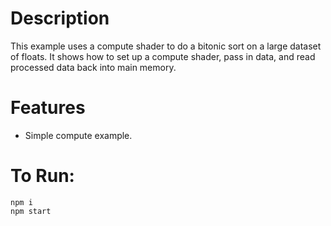 # Description

This example uses a compute shader to do a bitonic sort on a large dataset of floats. It shows how to set up a compute shader, pass in data, and read processed data back into main memory.

# Features

- Simple compute example.

# To Run:

```
npm i
npm start
```